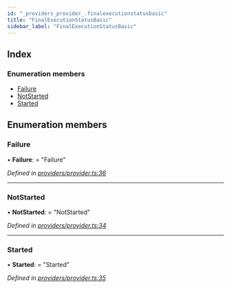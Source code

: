 ```yaml
---
id: "_providers_provider_.finalexecutionstatusbasic"
title: "FinalExecutionStatusBasic"
sidebar_label: "FinalExecutionStatusBasic"
---
```


## Index

### Enumeration members

* [Failure](_providers_provider_.finalexecutionstatusbasic.md#failure)
* [NotStarted](_providers_provider_.finalexecutionstatusbasic.md#notstarted)
* [Started](_providers_provider_.finalexecutionstatusbasic.md#started)

## Enumeration members

###  Failure

• **Failure**: = "Failure"

*Defined in [providers/provider.ts:36](https://github.com/nearprotocol/nearlib/blob/a23e44a/src.ts/providers/provider.ts#L36)*

___

###  NotStarted

• **NotStarted**: = "NotStarted"

*Defined in [providers/provider.ts:34](https://github.com/nearprotocol/nearlib/blob/a23e44a/src.ts/providers/provider.ts#L34)*

___

###  Started

• **Started**: = "Started"

*Defined in [providers/provider.ts:35](https://github.com/nearprotocol/nearlib/blob/a23e44a/src.ts/providers/provider.ts#L35)*
